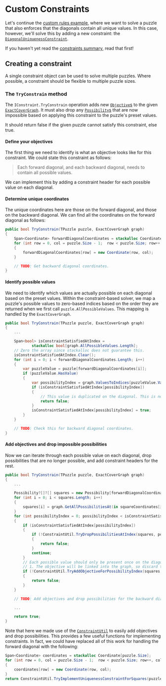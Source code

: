 # Custom Constraints

Let's continue the [custom rules example](custom-rules.md), where we want to solve a puzzle that also enforces
that the diagonals contain all unique values. In this case, however, we'll solve this by adding a
new constraint: the
[`DiagonalUniquenessConstraint`](xref:SudokuSpice.ConstraintBased.Constraints.DiagonalUniquenessConstraint).

If you haven't yet read the [constraints summary](framework.md#important-concepts), read that first!

## Creating a constraint

A single constraint object can be used to solve multiple puzzles. Where possible, a constraint
should be flexible to multiple puzzle sizes.

### The `TryConstrain` method

The `IConstraint.TryConstrain` operation adds new
[`Objective`s](xref:SudokuSpice.ConstraintBased.Objective) to the given
[`ExactCoverGraph`](xref:SudokuSpice.ConstraintBased.ExactCoverGraph). It must also drop any
[`Possibility`s](xref:SudokuSpice.ConstraintBased.Possibility) that are now impossible based on
applying this constraint to the puzzle's preset values.

It should return false if the given puzzle cannot satisfy this constraint, else true.

#### Define your objectives

The first thing we need to identify is what an objective looks like for this constraint. We could
state this constraint as follows:

> Each forward diagonal, and each backward diagonal, needs to contain all possible values.

We can implement this by adding a constraint header for each possible value on each diagonal.

#### Determine unique coordinates

The unique coordinates here are those on the forward diagonal, and those on the backward diagonal.
We can find all the coordinates on the forward diagonal as follows:

```csharp
public bool TryConstrain(TPuzzle puzzle, ExactCoverGraph graph)
{
    Span<Coordinate> forwardDiagonalCoordinates = stackalloc Coordinate[puzzle.Size];
    for (int row = 0, col = puzzle.Size - 1;  row < puzzle.Size; row++, col--)
    {
        forwardDiagonalCoordinates[row] = new Coordinate(row, col);
    }

    // TODO: Get backward diagonal coordinates.
}
```

#### Identify possible values

We need to identify which values are actually possible on each diagonal based on the preset
values. Within the constraint-based solver, we map a puzzle's possible values to zero-based indices
based on the order they are returned when we first call `puzzle.AllPossibleValues`. This mapping is
handled by the `ExactCoverGraph`.

```csharp
public bool TryConstrain(TPuzzle puzzle, ExactCoverGraph graph)
{
    ...

    Span<bool> isConstraintSatisfiedAtIndex =
            stackalloc bool[graph.AllPossibleValues.Length];
    // Zero the array since stackalloc does not guarantee this.
    isConstraintSatisfiedAtIndex.Clear();
    for (int i = 0; i < forwardDiagonalCoordinates.Length; i++)
    {
        var puzzleValue = puzzle[forwardDiagonalCoordinates[i]];
        if (puzzleValue.HasValue)
        {
            var possibilityIndex = graph.ValuesToIndices[puzzleValue.Value];
            if (isConstraintSatisfiedAtIndex[possibilityIndex])
            {
                // This value is duplicated on the diagonal. This is not allowed.
                return false;
            }
            isConstraintSatisfiedAtIndex[possibilityIndex] = true;
        }
    }

    // TODO: Check this for backward diagonal coordinates.
}
```

#### Add objectives and drop impossible possibilities

Now we can iterate through each possible value on each diagonal, drop possibilities that are no
longer possible, and add constraint headers for the rest.

```csharp
public bool TryConstrain(TPuzzle puzzle, ExactCoverGraph graph)
{
    ...

	Possibility?[]?[] squares = new Possibility[forwardDiagonalCoordinates.Length][];
    for (int i = 0; i < squares.Length; i++)
    {
		squares[i] = graph.GetAllPossibilitiesAt(in squareCoordinates[i]);
    }
    for (int possibilityIndex = 0; possibilityIndex < isConstraintSatisfiedAtIndex.Length; possibilityIndex++)
    {
        if (isConstraintSatisfiedAtIndex[possibilityIndex])
        {
			if (!ConstraintUtil.TryDropPossibilitiesAtIndex(squares, possibilityIndex))
			{
				return false;
			}
			continue;
        }
        // Each possible value should only be present once on the diagonal, so set requiredCount to
        // 1. The objective will be linked into the graph, so discard the out parameter.
		if (!ConstraintUtil.TryAddObjectiveForPossibilityIndex(squares, possibilityIndex, graph, requiredCount: 1, objective: out _))
		{
			return false;
		}
    }

    // TODO: Add objectives and drop possibilities for the backward diagonal.

    ...

    return true;
}
```

Note that here we made use of the
[`ConstraintUtil`](xref:SudokuSpice.ConstraintBased.Constraints.ConstraintUtil) to easily
add objectives and drop possibilities. This provides a few useful functions for implementing
constraints. In fact, we could have replaced all of this work for handling the forward diagonal
with the following:

```csharp
Span<Coordinate> coordinates = stackalloc Coordinate[puzzle.Size];
for (int row = 0, col = puzzle.Size - 1;  row < puzzle.Size; row++, col--)
{
    coordinates[row] = new Coordinate(row, col);
}
return ConstraintUtil.TryImplementUniquenessConstraintForSquares(puzzle, coordinates, graph);
```
